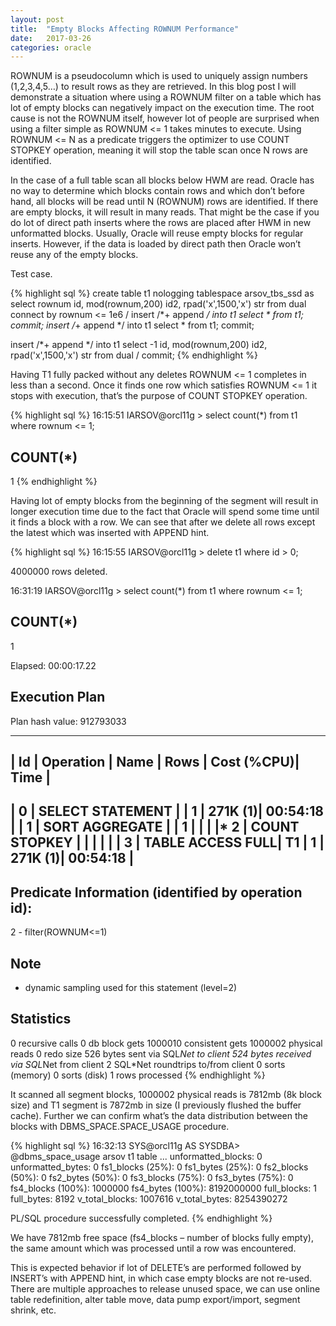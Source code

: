 ```yaml
---
layout: post
title:  "Empty Blocks Affecting ROWNUM Performance"
date:   2017-03-26
categories: oracle
---
```


ROWNUM is a pseudocolumn which is used to uniquely assign numbers (1,2,3,4,5…) to result rows as they are retrieved. In this blog post I will demonstrate a situation where using a ROWNUM filter on a table which has lot of empty blocks can negatively impact on the execution time.
The root cause is not the ROWNUM itself, however lot of people are surprised when using a filter simple as ROWNUM <= 1 takes minutes to execute. Using ROWNUM <= N as a predicate triggers the optimizer to use COUNT STOPKEY operation, meaning it will stop the table scan once N rows are identified.

In the case of a full table scan all blocks below HWM are read. Oracle has no way to determine which blocks contain rows and which don’t before hand, all blocks will be read until N (ROWNUM) rows are identified. If there are empty blocks, it will result in many reads. That might be the case if you do lot of direct path inserts where the rows are placed after HWM in new unformatted blocks.
Usually, Oracle will reuse empty blocks for regular inserts. However, if the data is loaded by direct path then Oracle won’t reuse any of the empty blocks.

Test case.

{% highlight sql %}
create table t1 nologging tablespace arsov_tbs_ssd
as
select rownum id, mod(rownum,200) id2, rpad('x',1500,'x') str from dual connect by rownum <= 1e6
/
insert /*+ append */ into t1 select * from t1;
commit;
insert /*+ append */ into t1 select * from t1;
commit;

insert /*+ append */ into t1
select -1 id, mod(rownum,200) id2, rpad('x',1500,'x') str from dual
/
commit;
{% endhighlight %}

Having T1 fully packed without any deletes ROWNUM <= 1 completes in less than a second.
Once it finds one row which satisfies ROWNUM <= 1 it stops with execution, that’s the purpose of COUNT STOPKEY operation.

{% highlight sql %}
16:15:51 IARSOV@orcl11g > select count(*) from t1 where rownum <= 1;

COUNT(*)
----------
1
{% endhighlight %}

Having lot of empty blocks from the beginning of the segment will result in longer execution time due to the fact that Oracle will spend some time until it finds a block with a row. We can see that after we delete all rows except the latest which was inserted with APPEND hint.

{% highlight sql %}
16:15:55 IARSOV@orcl11g > delete t1 where id > 0;

4000000 rows deleted.

16:31:19 IARSOV@orcl11g > select count(*) from t1 where rownum <= 1;

COUNT(*)
----------
1

Elapsed: 00:00:17.22

Execution Plan
----------------------------------------------------------
Plan hash value: 912793033

--------------------------------------------------------------------
| Id  | Operation       | Name | Rows  | Cost (%CPU)| Time     |
--------------------------------------------------------------------
|   0 | SELECT STATEMENT    |      |     1 |   271K  (1)| 00:54:18 |
|   1 |  SORT AGGREGATE     |      |     1 |        |      |
|*  2 |   COUNT STOPKEY     |      |       |        |      |
|   3 |    TABLE ACCESS FULL| T1   |     1 |   271K  (1)| 00:54:18 |
--------------------------------------------------------------------

Predicate Information (identified by operation id):
---------------------------------------------------

2 - filter(ROWNUM<=1)

Note
-----
- dynamic sampling used for this statement (level=2)

Statistics
----------------------------------------------------------
0  recursive calls
0  db block gets
1000010  consistent gets
1000002  physical reads
0  redo size
526  bytes sent via SQL*Net to client
524  bytes received via SQL*Net from client
2  SQL*Net roundtrips to/from client
0  sorts (memory)
0  sorts (disk)
1  rows processed
{% endhighlight %}

It scanned all segment blocks, 1000002 physical reads is 7812mb (8k block size) and T1 segment is 7872mb in size (I previously flushed the buffer cache).
Further we can confirm what’s the data distribution between the blocks with DBMS_SPACE.SPACE_USAGE procedure.

{% highlight sql %}
16:32:13 SYS@orcl11g AS SYSDBA> @dbms_space_usage arsov t1 table
...
unformatted_blocks: 0
unformatted_bytes: 0
fs1_blocks  (25%): 0
fs1_bytes  (25%): 0
fs2_blocks (50%): 0
fs2_bytes (50%): 0
fs3_blocks (75%): 0
fs3_bytes (75%): 0
fs4_blocks (100%): 1000000
fs4_bytes (100%): 8192000000
full_blocks: 1
full_bytes: 8192
v_total_blocks: 1007616
v_total_bytes: 8254390272

PL/SQL procedure successfully completed.
{% endhighlight %}

We have 7812mb free space (fs4_blocks – number of blocks fully empty), the same amount which was processed until a row was encountered.

This is expected behavior if lot of DELETE’s are performed followed by INSERT’s with APPEND hint, in which case empty blocks are not re-used.
There are multiple approaches to release unused space, we can use online table redefinition, alter table move, data pump export/import, segment shrink, etc.
